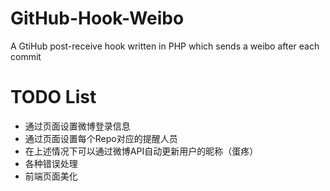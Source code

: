 GitHub-Hook-Weibo
=================

A GtiHub post-receive hook written in PHP which sends a weibo after each commit

TODO List
================

* 通过页面设置微博登录信息
* 通过页面设置每个Repo对应的提醒人员
* 在上述情况下可以通过微博API自动更新用户的昵称（蛋疼）
* 各种错误处理 
* 前端页面美化
